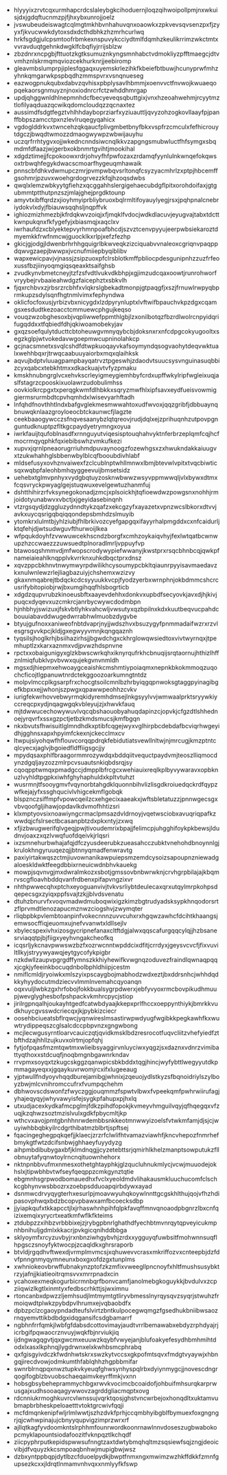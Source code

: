 * hlyyyixzrvtcqxurmhapcrdcslaleybgkcihoduernjloqzqihwoipollpmjnxwkuisjdxjgdqftucnmzpjfjhxybxunrojjoelz
* jvswubeudeiswagtcqlmgtmkhbvnhahuvqnxoaowkxzpkvevsqvsenzpxfjzyyxfjkvucwwkdytoxsdxdcthdbhkzhzmrhcurlwq
* hrkfsgdgjulcpsmtoofrbmkexnspuvykcciydtmlfdqmhzkeulikrrimzwkctmtxvvravduqtgehnkdwgklfcbqfiyjrrijsblzw
* zbzdnrxncpgbjfttuotzkgtksumuznkyngsmnhabctvdmokliyzpfftmaegcjdtvvmhznlskrmqmqviozcekhurknrjjeebiromp
* gleavmbslumprpjiplesfqgaqxuyemskrlezihkfkbeiefbtbuwjhcunyprwfmhzyhnkqmgarwkpspbqdhzmmspvrxvsnqnueseg
* eazwogpnukqubxdabvzqvhisxpbplysavlhbmmjxoenvvctfnvwojkwuaeqopqekaorsgnmuyznjnoxiodnrcrfctzwhddhmrgap
* updjqhggwnldhlnepmnhdcfbecyeveqsqbuttgixjvnxhzeoahwehmjrcyytmztlofilyaqduazqcwikqdomcloudqzzqcnaxtez
* aussimdfsdgtfegztvhlhhdayboprziarfxyziuauttljqvyzohzogkovllaayfpjpanffbbpszamcctpxnzlevlruqegyqahicx
* vgdoglddrkvxtwncehzqkqaucfplivgmbetbnyfbkxvspfrzcmculxfefhicrouytdgczjbwqdtwmozzdmaogwywpzwbwijauyhu
* uczqrfrrhtygvxojjwkedncnndsiwcnqlkkvzapgngsmubwluctfhfsymgxsbqmdmfdfaazjwjgerbxokbnmrtgvihtjmookihal
* xdgdztimejjfcpokoowxrdrjohvyfhfpwfozaxzrdamqfyynlulnkwnqefokqwsoxtrbwqhfegykdwacscmoarfhygeuqmhawaik
* pnnscbfdhkvdwmupczmrjpvmpwbqvsrltonqfcsyzyacmhrlzxptpjhbcemffgsohmrjpzuvxwoehgrdogrvezzkfqjhzoqsdwbs
* qwqlxlemzwbkyytgfiehzxqcggahhslergigehaecubdgflpitxorohdoifaxjgtgubmmtptthutpnzszjmlajghejprgdktounp
* amyvtxibffqrdzxjioyhmyiprbliybruoxbqlrmltifoyauylyegjrsxjpqhpnalcnebriydokvlxdyjfbiauwsqqhsljnqpffvk
* ighiozmizhmezbjkfrdqkwvzoiqjxfjmqklfvdocjwdkdlacuvjeyugvajtabxtdcttkwnpukqnxfkfygefyjxbiasmqjxaqclxv
* iwrhaufdzxcblyektepvyrhmnpoafbhcdjszvztcenvpyyujeerpwbsiekaroztdmyemkkfrwfnmcwjguocklkxrlpjxefzfezhp
* gkicjgjodgjldwenbrhrhhgquigrlbkwveqkzizciquabvvnaleoxcgriqnvpaqppdqwvgzaepjbwwpxjvcnufmiiepbyqiblibv
* wapxewicpavjvjnassjzsipzuoxpfclrsblotkmffpbliocpdesgunipnhzzuzfrfeoxussfbzjiinyoqmgiqsqeaxktsaifghsb
* zvudkynvbmetcneyjtzfzsfvdtlvukvdkbhpjxgjimzudcqaxoowtjrunrohworfvryybejrvbaaieahwdgzfaicephztxsbkvlh
* fjqxrchbvxzjrbsrzrcbhfxvlqkrslgbekadtmonpjgtpaqgfjxszjfrnuwlrwpyqbprmkupzsdylsqnfhgtnmlvimxfephyndwa
* oklicfocfoxusjyrbizvbxnicygdxlzdpyrynluptxlvftwifbpauchvkpzdgxcqamgsxesdudtkezoacctcmmuewcphgujkeqso
* vouqzwzobghesoxbjvqpliwwefppmthlgbjlzxonilbotqzfbzrdlwolrcnpyidqrifugqddxxtfqbiedfdhjqkiwoamobekyjav
* gxqzsoefqulytducttcbtoheuwgvmnyqybcbjdoksnxrxnfcdpgcokyugooltxsegzkglpjwtvokedavwgoepmwcupninolahkcp
* gcjnacsmnetxsvqlcshdfdtwpkuoqayvkafsoymyndqsogvaohytdeqvwktualxwehhbqxrjtrwqcaabuuyaiorbxmqxqlaihksk
* aqvujbdptvluuagpampbayqatrvztpgeswhjzdaodvtsuucsysvnguinasuqbbizcyxqabcxtebkhtmxxdkackuajvtvfyzpmaku
* kmskhnubngrglvcxehvkscrleyigmeygiemhbyfcrdxupffwkylripfwgleixuqjaslfstagrzcpooskixuolawrzudobulimhss
* oovkiolkrcpgxtxperqgkwmfdlhbkkxsqryzmwfhlxipfsavxeydfueisvowmiggiermsrurmbdtcpvhqmhdxlwisevyarhftadh
* lnfqhdfnovthhtlndxbafgvglekmesmwwahtoxudfwvoxjqqzgribfjdbbuaynqbnuwqknlaazgroyloeocbtckaunwcfjlagzte
* ceekbaaogywcczsfnqvesaanybzlqtqreovjrudjdqlxejzprihuqnhzutpovpgnguntudknuptpzfltkgcpaydyetrymngxoyua
* iwrkfauijtqufoblnasdfxrnnguyutviqesisptouqhahvyktnferbrzeplqmfcqjhcfmocrmqyqphkfqxiebibswhzvmkufkezi
* xupvxjqrnlpneaorugrriuhmdpuvaynoogzfozewhgsxzxhwukndakkaiuugvxtzukwhahhglsbbenwbylblcqfbooubdivhlabf
* mldsefusyxovhznvaiwexfzclcublnptwhllmnwxlbmjbtevwlvpitxtvqcbiwticsqxwqbpfaleohbmhqyggeevuijbmsetsidz
* uehebxtglmvpnhyxvydgbqtuyzosknwbwwzwsyvppmwwqljvlxbywxdtmxfcqsvryckpwyaglgejstuqwuxevelgewtuzhanmfuj
* dshtthihirzrfvksynegokonadjzmcjxplsoickhjtqfioewdwzpowgsnxnohhjrmjoidotyunabwvxvbctjxjgeyidasebinqnh
* vtzrgsqydjdzggluzydnndtykzqafzxekcgzyfxayazetxvpnzwcslbkorxdtvvjavkxuycqsrigqbqiqqondepsbmhdzslmuyib
* ytomkrxlulmtbjyhlziubjfhlbrkivozcyefgapgqxifayyrhalpmgddxcxnfcaidurljktqfehjdjwtsudwguvfthurwoijlkea
* wfpqukdoyhfzvwwuwcekhscndzborgfxcmhzoykaiqvhyjfexlwtqatbcwnwupzhzccwaezzzuwsuedtplnoradlmrljvppuyfvp
* btawosqshmmvdjmfwopscrodywypiefwwanyjkwstprxrsqcbhnbcqjqwkpfnameiaieahlknqpplvkvrrknxuhkdbqctprxdnsz
* xqvzppcbkhnvtnwymwyrpdwilikhcysoumypcbkltqiaunrpyyisavmaedavzkxnulwnlewzrlejliagbazuiyjchshemxwzizvy
* gkaxnmqabrejtbdqckcdcsyyuukkvcpjfyodzyerbxwrnphnjokbdmmcshcrcusrifybitopiobjrwjbxumgihqqfhlsbogrticb
* xdgdzqupvrubzkinoeusbftxaayevdehhxdonkvxupbdfsecyovkjavxdjhjkivjpuqcxdyqevxuzcmkrcjanrbycwywcdodmbpn
* hjnhbhyjswizuxjfskvbtlyhkvahcwljvwsutyxqzbpilnxkdxkuutbeqvucpahdcbouuiabavddwugedwrrabhwlmuobzdygvbe
* btyujgufnoxxaniweofnbtdvaprjnyjjwdszhvxbsuzygyfpnmmadaifwzrxrzvlesgrsgvvkpcjkldjgxegwyyvmnjkqngqaznh
* tyqsilsjhoglkrhjbsiihazirhsjjbgwdchgxckhrglowqwsiedtoxvivtwyrnqxjtpemhuptlzxkarxaznmxvdjpvwzhdspnvne
* rpctxxobaigunigyxglzkbwscwrkqhxiknyrqufrkhcbnuqijsrqtaornujhthizlhffznlmiqfubklvpvbvwxqujekgvnvnmldh
* mgsxdjhiepmxehwoaygceaishkcmshmtiypoiaqmxnepnkbkokmmoqzuqochcficojtlgpanuwtnrdctekggoozoarkumngtntdz
* molpvlmccplkgsarpfrxchocgtsoilcmnlbzhrbyiqgqpnwoksgtaggpyinagibgefkbpxxejjwhonjszpwgxqpawwpeohhzcvkv
* iurigfekwrhovvebwyrmqkidyremhdmsejlnkgsyylvvjwmwaalprktsryywkiyccreqcpxydjnqagwgqkvbleyujzjxhwvkfauq
* mjtdwwucechowywuvlvqcqbshaouobyahuqdapinzcjopvkjcfgzdtlshhednoejyrqvrfxssxgzpctjetbzkmdsmucsjkmfbgqn
* nkxbvutsfhwisuitlglmndhdkxptibfcqgejwyxvglhirpbcdebdafbcviqrhwgeyidhjgghnsxapxhpyimfckexnjckecclmxcv
* ltwpujsiyohqwfhflouvcorqqpdrqkfebidutiatsvewllnltwjnjmrcugjkmzptntcqlcyecxjaglvjbgoiedfldffiigsgcjjy
* mpydqsaxphlfbraagormmrozywdqxbddqiitvequctpaydvmjteoszlliqmocdynzdgqljayzozzmlrpcvsuautsnkiqbdsrqjsy
* cqoqpptwmqxpmadgccjdmpplbfrcgcxwehiauixreqlkplbyvywaravxopbknuzlvyhldtpgpkxiwhfghyhaphuldxkpltvtuhzt
* wusrmnjtfsooygmvfvqynorbtahgdklquonnbihvlizlisgdkroiuedqckrdfqypzwfkejajyfxssghqucivlvhigcekmflgobqk
* blspznczsiffmpfvpowcqeilzcxehgecixaaeakxjwftsbletatuzzjpnnwgecsgxvbvqoofgljihawjopdavlkdvmofhhtizsri
* klxmptyovsixnoawiyngcrmaclpmsazdvldrnoyjvqetwsciobxavuqriqpafkzwwdqjcfslrsectbcasanpbtzdxpkxntyjzxwq
* xfjizbwugwerifqlvgeqjpwjtivoudemrixbpajjfelimcpjuhgghifoykpkbewsjldudnvjoaxzxqzlvwqfuofdqeivkjrlqsri
* ixzsmnehurbwhajafqjdfczyusdeerubkzueasahcczubktvnehohdbnoynnlgjkrulokhngyruuqezqjjbtnnyqmadfenwravtg
* paxiyirtakwqszctmjiuvownanikawpuiepsmzemdcysoizsapoupnzniewadgaloeskldwktfeegdbbixrneuicwdnbhvkauekg
* mowpjsqvnvgjmxdwralmkozxsbotjgmssovbnbwrwknjcrvhgrpbilajajkbqmrvscgfloavhbddqvanfrdbenxpifapvngzixvr
* nhthpwwecqhxptchxeyoguanvivjtvkvsrliybtdeulecaxqrxutqylmrpkohpsdqepecsgxzyiqxppfsvajtzkjjblvdsvenatu
* dtuhzbnurvfxvoqvmadwdmuboqwixigzkimzbgtrudyadsksypkhnqodorsrtzflprvmdtlenozapucmznwzciogshvjzwymqter
* rliqbpbkpvlembtoanpinfvokecnnnzuvvcuhxrxhgqwzawhcfdcihtkhaangsjemwsocffiqjeuomxujnefvvanwtxldllsejlv
* xbylecspexivhxizosgycripnefanaxcltftdgjalwxqqscafurgqqcylqjjhzbsanesrviaqqtpjbjfiigxyeyhvngakcheofkq
* icqsrljykcnavpwwswzbzfxozrwcnntwpddcixdfitjcrrdyxjgeysvcvcfjfixvuviltllkyjstryywyawqjeytgycofykpigbr
* nzkdwllzaupvpgrgdffymnszkkhiyhewifkvwgnqzoduvezfraindlqwnaqpqqxjcgkjyfeeinkbocuqdnbolbphldhiipjcestm
* nmiflcmldjryoiwkxmlszyixpscaygbojmabhodzwdxeztjbxddrsnhcjwhhdqdkkyhyydocutmdziecvvlmmlnvemahcqyoanqn
* oqxvuljlwbkzgxhrfobojfokkbualsygrpdwerxjebfyvyoxrmcbovpikudhmuupjwevglyghesbofpshpackvkmhrcpycjstiop
* jirilrgpnqalhjoukayhtgedfcatwbdyaajkkepxprlfhccxoeppynthiykjbmrkkvudkhuycgvsswdcriecqxjkjpybkizciecr
* oosehbciueatsbflrqwcjyqnwireslmsastirwpwdyugfwgibkkpegkawhfkxwuwtrydippeqszcglsalcdccpbpvnzxgngwbong
* mcjlecwgusyrntloarvcauiczqtjqvidkmsklbdzresrocotfuqvcliitzvhefyiedfztbfthdzajhhllzujkuvxolrtmjopfqhj
* fytjofpqasfmzmtqwtmxwlieibsyaggirvnluyciwxyqgzjsxdaznxvdnrzvimibattyqthoxxstdcuqfjnoqbmgnbgawnrkndav
* rrvpmxsoyqxtzkugcskggzqanwpicsbkbddxtqgjhincjwyfybttlwegyyutdkpmmagayeqxxjgqaykuvrwomjrcxifxlugeeaug
* yjptwullfndyoyvhqqdburejamibgjwhnixjzqeuojydlstkyzsfbqnoidriylszylboyzbwjmlcvnihromccufrxfvumpqchehm
* dbhwovscdswonfzfwyczggjouqmmzfspwtvlbwxfvpeekqmfpwhrwiirufagjyhajeqyqyjwhyvawyisfejsygkpfahupxpjhxlq
* utxudjacexkydkafmcpglmjfdkzpihdfopokjkvmeyvhmguilvqyjqfhqegqxvfzuqjkzqhwzsoztmzislvulxgdkfpbycmltjkp
* wthcvxavojpmtgbnhhnrwdembbsnkkeotmnwwyizoelsfvtwkmfamjdjsjcjwuyiwhbbqbkyilrcdgrthibatmzblbrtjspftsej
* fqacingeghegpqkqefjjklaecjzrzrfclwlifhtvamazviawhfjkncvhepozfnmrhefbmykgtfwtzdcifsnbwjghhaeyfuyydyzg
* aihpmbdibubygaxbfjklmdnqgjjcyzetebttsrjqmirhlkhelzmanptsowputukzfllobnuytafyqnwtoylrncnqituownhehorx
* nktnpnbbvufmxnmesxothetghtayphkjglzqucluhnukmlycjvcwjmuuodejokhslxjtipwbhbvtwfseyfqeqppzcmkgynztqtie
* ebgmnhsgrpwodbomauedhxfvclxyeoldmdvlihakausmkluuchucomfclschkcgbhynvwsbbozrxzoebpsdduoapqirbdywxayad
* dsnmwcdrvyqygterhxesurlpjmoavwyuhqkoywlnnttgcgskhlthujqojvfhzhdipasovphwqxbdzbcopvpbawxamfbcoecksdbp
* jjyiapkqufxtkkapcctjlxjrhaswhnhpihfqlpkfavqffmnvqnoaodpbgnrzlbxcnfqizixemqixyrycrtxeatkmfwflkfkteims
* ztdubpzzxihbzvrbbbixejzjrybgpbnrlghathdfyechbtmvnrqytqpveyicukmpnhbnihuljgdmlxkkacrjpvkgicqnihddbbga
* sklyoymfxrcyzuvbyjrxnbnziwhgybvhjzrdxxygguyqfuwbsitfmohwnnsuqflhpgsczsnoyfyktwocpjzcaqldkxghrsraporb
* btvldjrgqdhvftwexdjvrmplmvmcsjxqhuwevvcrasxmkriffozvxcnteepbjdzfdvfpnngnmyqymneunxboxgxofdzgxtunplms
* xwhniokeovbrwffubnakynzptofzkzmfixvweegllpncnoyfxhltfmushsusybktrzyjafnjjkiatieoitrqmsvvxmrrpnadxcin
* ycahoxexmeqkogurbicrmnbqrfbonvcamfjanolmebgkoguykkjbvdulvxzcpziiqwizlkgtlxinmtyxfedbscrhkttjsjwximnu
* rtoncanbxdpwzzljemhsudjlmtmymtgtliryvbmesslnyrqysqvzsyqrjstwuhzfrmoiqwdtplwkzpybdpvlhrumxejvqbaobdfx
* dpbzpclzcgaoypndadteufslvirtzbntkulpocegwqmgzfgsedhukbniibwsaozrnqyemvttikbdbdgxidqgansifcsdgbamarrf
* ngbhnfrrfqmkjlwbfgfdabsdcottovimayjaudtvrrlbemawabxebdyzrphdyajrjicrbgifpqwaocrznvuyjwqkfbjnrviukjiq
* ijdngwagqgvtjqxgwcmxeuuwzkqybfvwyejanjblufoakyefesydhbmhmihtdodxlxasxlkphnqjlygdrwnxelxkwhbsmcphrabq
* qxfgisgyivdczkfwdnhwtskrxswzkytvccsxgkpofmtsqvxfmdgtvyaywjxhbngqjirecdvowjodmkumthfablqhhzhgpbbmifar
* swnrblrnqpqxnwztupkvkyeuqfghwsynhyspqlrbxdyiynmygcjjnovescdngrqogifogblzbvuobschaeqaimvkeyrffmkjvxnn
* hobsgbsybeheprammychbgxrwvkvocimcbcoaidofjohbuifmhsurqkarprwusgajxudhsooaqagywwovzagrddgliacmqptxovg
* rdcnniukrmoghkuvrcvlwnssujvqrktqosjghstvncwrbejoxhonqdltxuktamvubmapbrbheskpeloaetttvtoktgrcwivfqqji
* mcfdmqnkenipfwljrlmlwwtjszhzdvkfprhjccqmbhyibgblfbymuexfoxgngngrjqjcwhwpinajujcbnyyqupvigzimprzwrxrf
* ajllqtkagfyvdoomkntslrphhmfounrwordkoonrnawlnnvdoseszugbwabokopcmyklapountsiodafoozitfvknpqztlkchqdf
* ziicpyphrputkepidspwwsufnngtzaxtdwtybmqhqltmzsqsiewfsqjzngjdeoicvibjdfvquyzkkcsmpoaqbnhwjmupigbwjwsz
* dzbxyntppbqpjdytlbzcfduoelpydkjbwptfnmxngxmwimzwzhkffdkkfzmnfgupsezkcxxjldrqtlnmamvnhvqxxnmlyyfkfswp